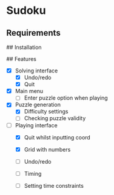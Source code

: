 # Sudoku

## Requirements

## Installation

## Features

- [x] Solving interface
  - [x] Undo/redo
  - [x] Quit
- [x] Main menu
    - [ ] Enter puzzle option when playing
- [x] Puzzle generation
  - [x] Difficulty settings
  - [ ] Checking puzzle validity
- [ ] Playing interface
  - [x] Quit whilst inputting coord
  - [x] Grid with numbers
  - [ ] Undo/redo
  - [ ] Timing
  - [ ] Setting time constraints


